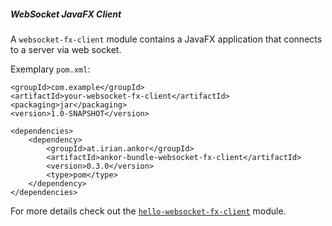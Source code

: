 ##### WebSocket JavaFX Client

A `websocket-fx-client` module contains a JavaFX application that connects to a server via web socket.

Exemplary `pom.xml`:

    <groupId>com.example</groupId>
    <artifactId>your-websocket-fx-client</artifactId>
    <packaging>jar</packaging>
    <version>1.0-SNAPSHOT</version>
    
    <dependencies>
        <dependency>
            <groupId>at.irian.ankor</groupId>
            <artifactId>ankor-bundle-websocket-fx-client</artifactId>
            <version>0.3.0</version>
            <type>pom</type>
        </dependency>
    </dependencies>
    
For more details check out the [`hello-websocket-fx-client`](https://github.com/ankor-io/hello-ankor/tree/master/hello-websocket-fx-client) module.
